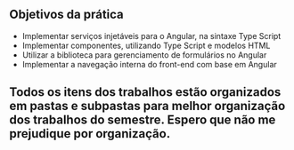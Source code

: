 ## Objetivos da prática
- Implementar serviços injetáveis para o Angular, na sintaxe Type Script
- Implementar componentes, utilizando Type Script e modelos HTML
- Utilizar a biblioteca para gerenciamento de formulários no Angular
- Implementar a navegação interna do front-end com base em Angular

## Todos os itens dos trabalhos estão organizados em pastas e subpastas para melhor organização dos trabalhos do semestre. Espero que não me prejudique por organização.